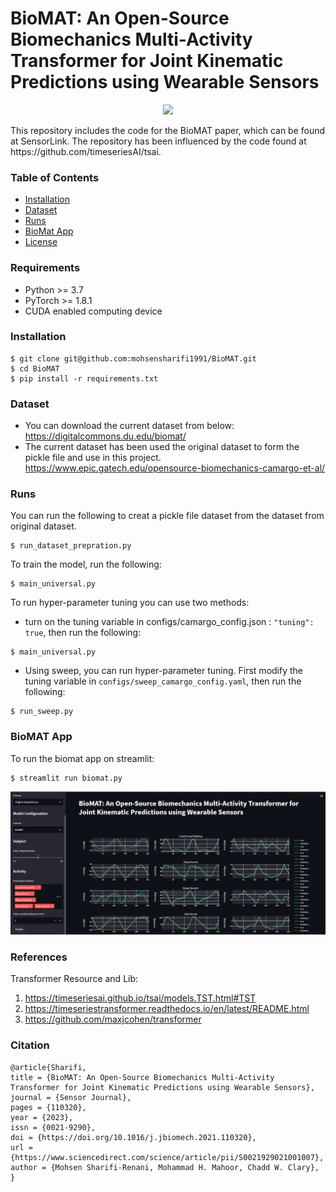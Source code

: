 # BioMAT: An Open-Source Biomechanics Multi-Activity Transformer for Joint Kinematic Predictions using Wearable Sensors
<p align="center">
          <a href= "https://twitter.com/intent/tweet?text=BioMAT: An Open-Source Biomechanics Multi-Activity Transformer for Joint Kinematic Predictions using Wearable Sensors.&url=https://github.com/MohsenSharifi1991/BioMAT">
        <img src="https://img.shields.io/twitter/url/https/shields.io.svg?style=social" /></a>

</p>
This repository includes the code for the BioMAT paper, which can be found at SensorLink. The repository has been influenced by the code found at https://github.com/timeseriesAI/tsai.

### Table of Contents
- [Installation](#installation)
- [Dataset](#dataset)
- [Runs](#runs)
- [BioMat App](#BioMat_App)
- [License](###license)

### Requirements
- Python >= 3.7
- PyTorch >= 1.8.1
- CUDA enabled computing device

### Installation
```
$ git clone git@github.com:mohsensharifi1991/BioMAT.git
$ cd BioMAT
$ pip install -r requirements.txt
```

### Dataset 
- You can download the current dataset from below:
https://digitalcommons.du.edu/biomat/
- The current dataset has been used the original dataset to form the pickle file and use in this project.
https://www.epic.gatech.edu/opensource-biomechanics-camargo-et-al/

### Runs
You can run the following to creat a pickle file dataset from the dataset from original dataset.
```
$ run_dataset_prepration.py
```
To train the model, run the following:
```
$ main_universal.py
```
To run hyper-parameter tuning you can use two methods:
- turn on the tuning variable in configs/camargo_config.json : `"tuning": true`, then run the following:
```
$ main_universal.py
```
- Using sweep, you can run hyper-parameter tuning. First modify the tuning variable in `configs/sweep_camargo_config.yaml`, then run the following:
```
$ run_sweep.py
```
### BioMAT App
To run the biomat app on streamlit:
```
$ streamlit run biomat.py
```
![alt text](Images/BioMAT.PNG)
### References
Transformer Resource and Lib:
1. https://timeseriesai.github.io/tsai/models.TST.html#TST
2. https://timeseriestransformer.readthedocs.io/en/latest/README.html
3. https://github.com/maxjcohen/transformer


### Citation
```
@article{Sharifi,
title = {BioMAT: An Open-Source Biomechanics Multi-Activity Transformer for Joint Kinematic Predictions using Wearable Sensors},
journal = {Sensor Journal},
pages = {110320},
year = {2023},
issn = {0021-9290},
doi = {https://doi.org/10.1016/j.jbiomech.2021.110320},
url = {https://www.sciencedirect.com/science/article/pii/S0021929021001007},
author = {Mohsen Sharifi-Renani, Mohammad H. Mahoor, Chadd W. Clary},
}
```